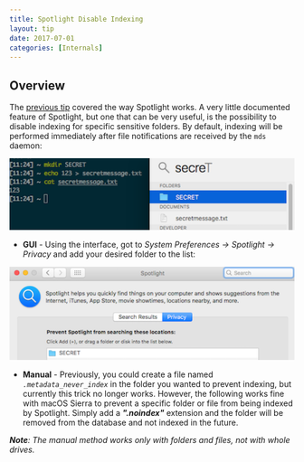 ```yaml
---
title: Spotlight Disable Indexing
layout: tip
date: 2017-07-01
categories: [Internals]
---
```


## Overview

The [previous tip](http://craftware.xyz/tips/Spotlight-plugins.html) covered the way Spotlight works. A very little documented feature of Spotlight, but one that can be very useful, is the possibility to disable indexing for specific sensitive folders. By default, indexing will be performed immediately after file notifications are received by the ```mds``` daemon:

<img src="/assets/images/tips/spotlight-indexed.png" alt="spotlight-indexed" class="figure-body">

* **GUI** - Using the interface, got to _System Preferences → Spotlight → Privacy_ and add your desired folder to the list:

<img src="/assets/images/tips/spotlight-noindex.png" alt="spotlight-noindex" class="figure-body">

* **Manual** - Previously, you could create a file named _```.metadata_never_index```_ in the folder you wanted to prevent indexing, but currently this trick no longer works. However, the following works fine with macOS Sierra to prevent a specific folder or file from being indexed by Spotlight. Simply add a **_".noindex"_** extension and the folder will be removed from the database and not indexed in the future. 

_**Note**: The manual method works only with folders and files, not with whole drives._
